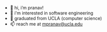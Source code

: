 - 👋 hi, i’m pranav!
- 👀 i'm interested in software engineering
- 🌱 graduated from UCLA (computer science)
- 📫 reach me at mpranav@ucla.edu

<!---
pranav-maddali/pranav-maddali is a ✨ special ✨ repository because its `README.md` (this file) appears on your GitHub profile.
You can click the Preview link to take a look at your changes.
--->
